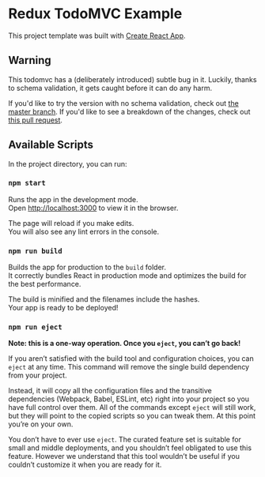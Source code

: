 # Redux TodoMVC Example

This project template was built with [Create React App](https://github.com/facebookincubator/create-react-app).

## Warning

This todomvc has a (deliberately introduced) subtle bug in it. Luckily, thanks to schema validation, it gets caught before it can do any harm.

If you'd like to try the version with no schema validation, check out [the master branch](https://github.com/Prismatik/redux-json-schema-todomvc/tree/master). If you'd like to see a breakdown of the changes, check out [this pull request](https://github.com/Prismatik/redux-json-schema-todomvc/pull/1).

## Available Scripts

In the project directory, you can run:

### `npm start`

Runs the app in the development mode.<br>
Open [http://localhost:3000](http://localhost:3000) to view it in the browser.

The page will reload if you make edits.<br>
You will also see any lint errors in the console.

### `npm run build`

Builds the app for production to the `build` folder.<br>
It correctly bundles React in production mode and optimizes the build for the best performance.

The build is minified and the filenames include the hashes.<br>
Your app is ready to be deployed!

### `npm run eject`

**Note: this is a one-way operation. Once you `eject`, you can’t go back!**

If you aren’t satisfied with the build tool and configuration choices, you can `eject` at any time. This command will remove the single build dependency from your project.

Instead, it will copy all the configuration files and the transitive dependencies (Webpack, Babel, ESLint, etc) right into your project so you have full control over them. All of the commands except `eject` will still work, but they will point to the copied scripts so you can tweak them. At this point you’re on your own.

You don’t have to ever use `eject`. The curated feature set is suitable for small and middle deployments, and you shouldn’t feel obligated to use this feature. However we understand that this tool wouldn’t be useful if you couldn’t customize it when you are ready for it.
